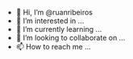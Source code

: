 - 👋 Hi, I’m @ruanribeiros
- 👀 I’m interested in ...
- 🌱 I’m currently learning ...
- 💞️ I’m looking to collaborate on ...
- 📫 How to reach me ...

<!---
ruanribeiros/ruanribeiros is a ✨ special ✨ repository because its `README.md` (this file) appears on your GitHub profile.
You can click the Preview link to take a look at your changes.
--->
